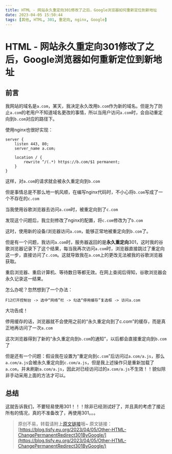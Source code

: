 ```yaml
---
title: HTML - 网站永久重定向301修改了之后，Google浏览器如何重新定位到新地址
date: 2023-04-05 15:50:44
tags: [其他, HTML, 301, 重定向, nginx, Google]
---
```


# HTML - 网站永久重定向301修改了之后，Google浏览器如何重新定位到新地址

## 前言

我网站的域名是```a.com```，某天，我决定永久改用```b.com```作为新的域名。但是为了防止```a.com```的老用户不知道域名更改的事情，所以当用户访问```a.com```时，会自动重定向到```b.com```对应的路径下。

使用nginx也很好实现：

```nginx
server {
    listen 443, 80;
    server_name a.com;

    location / {
        rewrite ^/(.*) https://b.com/$1 permanent;
    }
}
```

这样，对```a.com```的请求就会被永久重定向到```b.com```

但是事情总是不那么地一帆风顺，在编写nginx代码时，不小心将```b.com```写成了一个不存在的```c.com```

当我使用谷歌浏览器去访问```a.com```时，被重定向到了```c.com```

发现这个问题后，我立刻修改了nginx的配置，将```c.com```修改为了```b.com```

这时，使用新的设备/浏览器访问```a.com```，能够正常地被重定向到```b.com```了。

但是有一个问题，我访问```a.com```时，服务器返回的是**永久重定向**301，这时我的谷歌浏览器记录下了这个结果，每当我再次访问```a.com```时，浏览器直接跳过了重定向这一步，直接访问了```c.com```。这就导致我在```a.com```上的更改无法被我的谷歌浏览器获取。

重启浏览器、重启计算机、等待数日等都无效。在网上查阅后得知，谷歌浏览器会永久记录这一结果。

怎么办呢？忽然想到了一个办法：

```F12打开控制台 -> 选中“网络”栏 -> 勾选“停用缓存”复选框 -> 访问a.com```

大功告成！

停用缓存的话，浏览器就不会使用之前的“永久重定向到了c.com”的缓存，而是真正地再访问了一次```a.com```

这次浏览器得到了新的“永久重定向到```b.com```的通知”，以后都会直接重定向到```b.com```了

但是还有一个问题：假设我在设置为“重定向到```c.com```”后访问过```a.com/a.js```，那么```a.com/a.js```会被永久重定向到```c.com/a.js```，但是我上述操作只是重新加载了```a.com```，并未刷新```a.com/a.js```，因此对已经访问过的```a.com/a.js```不生效！！貌似除非手动采用上面的方法才可以。

## 总结

这就告诉我们，不要轻易使用301！！！除非已经测试好了，并且真的考虑了接近所有的情况，真的不准备改了，再使用301。。。

> 原创不易，转载请附上[原文链接](https://blog.tisfy.eu.org/2023/04/05/Other-HTML-ChangePermanentRedirect301ByGoogle/)哦~
> 原文链接：[https://blog.tisfy.eu.org/2023/04/05/Other-HTML-ChangePermanentRedirect301ByGoogle/](https://blog.tisfy.eu.org/2023/04/05/Other-HTML-ChangePermanentRedirect301ByGoogle/)
